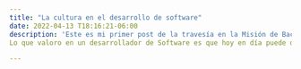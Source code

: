 ```yaml
---
title: "La cultura en el desarrollo de software"
date: 2022-04-13 T18:16:21-06:00
description: 'Este es mi primer post de la travesía en la Misión de Backend con Node JS de Launch X.'
Lo que valoro en un desarrollador de Software es que hoy en día puede desarrollar soluciones de forma remota y esto le permite organizar su tiempo y tener control de su vida.  También la adapatabilidad con las nuevas tecnologías, esa filosofía de mejora contínua.

---
```



